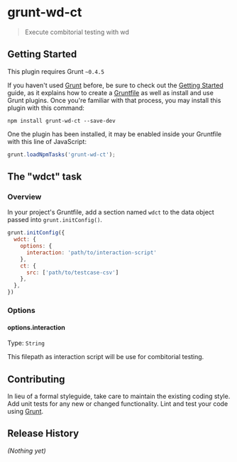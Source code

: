 # grunt-wd-ct

> Execute combitorial testing with wd

## Getting Started
This plugin requires Grunt `~0.4.5`

If you haven't used [Grunt](http://gruntjs.com/) before, be sure to check out the [Getting Started](http://gruntjs.com/getting-started) guide, as it explains how to create a [Gruntfile](http://gruntjs.com/sample-gruntfile) as well as install and use Grunt plugins. Once you're familiar with that process, you may install this plugin with this command:

```shell
npm install grunt-wd-ct --save-dev
```

One the plugin has been installed, it may be enabled inside your Gruntfile with this line of JavaScript:

```js
grunt.loadNpmTasks('grunt-wd-ct');
```

## The "wdct" task

### Overview
In your project's Gruntfile, add a section named `wdct` to the data object passed into `grunt.initConfig()`.

```js
grunt.initConfig({
  wdct: {
    options: {
      interaction: 'path/to/interaction-script'
    },
    ct: {
      src: ['path/to/testcase-csv']
    },
  },
})
```

### Options

#### options.interaction
Type: `String`

This filepath as interaction script will be use for combitorial testing.

## Contributing
In lieu of a formal styleguide, take care to maintain the existing coding style. Add unit tests for any new or changed functionality. Lint and test your code using [Grunt](http://gruntjs.com/).

## Release History
_(Nothing yet)_
